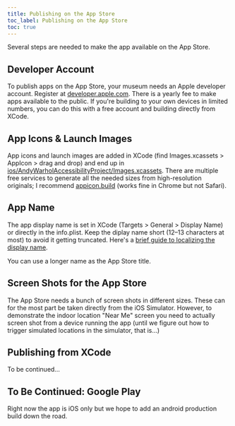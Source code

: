 ```yaml
---
title: Publishing on the App Store
toc_label: Publishing on the App Store
toc: true
---
```


Several steps are needed to make the app available on the App Store.

## Developer Account
To publish apps on the App Store, your museum needs an Apple developer account. Register at [developer.apple.com](https://developer.apple.com/account/). There is a yearly fee to make apps available to the public. If you're building to your own devices in limited numbers, you can do this with a free account and building directly from XCode.

## App Icons & Launch Images
App icons and launch images are added in XCode (find Images.xcassets > AppIcon > drag and drop) and end up in [ios/AndyWarholAccessibilityProject/Images.xcassets](https://github.com/NordicMuseum/Nordic-Museum-Audio-Guide/tree/master/ios/AndyWarholAccessibilityProject/Images.xcassets). There are multiple free services to generate all the needed sizes from high-resolution originals; I recommend [appicon.build](https://appicon.build) (works fine in Chrome but not Safari).

## App Name
The app display name is set in XCode (Targets > General > Display Name) or directly in the info.plist. Keep the diplay name short (12–13 characters at most) to avoid it getting truncated. Here's a [brief guide to localizing the display name](https://hackernoon.com/localize-an-application-name-in-react-native-c36c4b2be7c3).

You can use a longer name as the App Store title.

## Screen Shots for the App Store
The App Store needs a bunch of screen shots in different sizes. These can for the most part be taken directly from the iOS Simulator. However, to demonstrate the indoor location "Near Me" screen you need to actually screen shot from a device running the app (until we figure out how to trigger simulated locations in the simulator, that is…)

## Publishing from XCode
To be continued…

## To Be Continued: Google Play
Right now the app is iOS only but we hope to add an android production build down the road.

